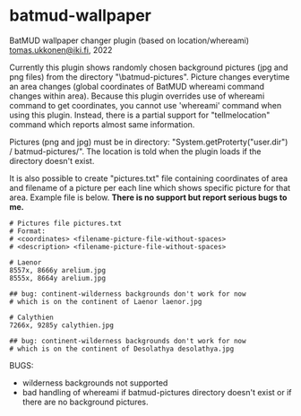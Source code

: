 # batmud-wallpaper
BatMUD wallpaper changer plugin (based on location/whereami)
tomas.ukkonen@iki.fi, 2022

Currently this plugin shows randomly chosen background pictures (jpg and png files) from the directory "<path>\batmud-pictures\".
Picture changes everytime an area changes (global coordinates of BatMUD whereami command changes within area).
Because this plugin overrides use of whereami command to get coordinates, you cannot use 'whereami' command when using this plugin. Instead, there is a partial support for "tellmelocation" command which reports almost same information. 

Pictures (png and jpg) must be in directory: "System.getProterty("user.dir") / batmud-pictures/". The location is told when the plugin loads if the directory doesn't exist.

It is also possible to create "pictures.txt" file containing coordinates of area and filename of a picture per each line which shows specific picture for that area. Example file is below. **There is no support but report serious bugs to me.**

```
# Pictures file pictures.txt
# Format:
# <coordinates> <filename-picture-file-without-spaces>
# <description> <filename-picture-file-without-spaces>

# Laenor 
8557x, 8666y arelium.jpg
8555x, 8664y arelium.jpg

## bug: continent-wilderness backgrounds don't work for now
# which is on the continent of Laenor laenor.jpg

# Calythien
7266x, 9285y calythien.jpg

## bug: continent-wilderness backgrounds don't work for now
# which is on the continent of Desolathya desolathya.jpg
```

BUGS:

- wilderness backgrounds not supported
- bad handling of whereami if batmud-pictures directory doesn't exist or if there are no background pictures.

